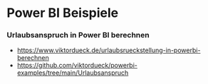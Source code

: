 # Power BI Beispiele



### Urlaubsanspruch in Power BI berechnen

* https://www.viktordueck.de/urlaubsrueckstellung-in-powerbi-berechnen
* https://github.com/viktordueck/powerbi-examples/tree/main/Urlaubsanspruch
